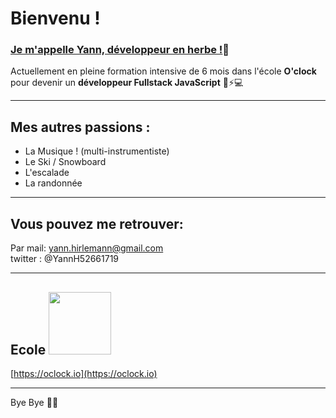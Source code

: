 # Bienvenu !  

###  <ins>**Je m'appelle Yann, développeur en herbe !**</ins>🌱

Actuellement en pleine formation intensive de 6 mois dans l'école **O'clock** pour devenir un **développeur Fullstack JavaScript** 🧐⚡💻  
  
***  
  
## Mes autres passions :  
- La Musique ! (multi-instrumentiste) 
- Le Ski / Snowboard
- L'escalade
- La randonnée

***

## Vous pouvez me retrouver:
Par mail: yann.hirlemann@gmail.com  
twitter : @YannH52661719  

***  

## Ecole <img src="https://actualitesjeuxvideo.fr/wp-content/uploads/2016/08/Oclock.jpg" width="100">  
[https://oclock.io](https://oclock.io)
***

Bye Bye 👋😀





